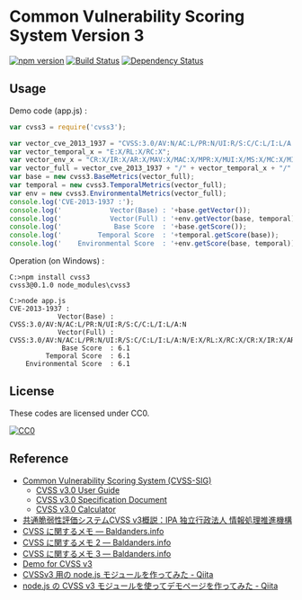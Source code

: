 # Common Vulnerability Scoring System Version 3

[![npm version](https://badge.fury.io/js/cvss3.svg)](http://badge.fury.io/js/cvss3)
[![Build Status](https://travis-ci.org/spiegel-im-spiegel/cvss3.svg)](https://travis-ci.org/spiegel-im-spiegel/cvss3)
[![Dependency Status](https://david-dm.org/spiegel-im-spiegel/cvss3.svg)](https://david-dm.org/spiegel-im-spiegel/cvss3)

## Usage

Demo code (app.js) :

```javascript:app.js
var cvss3 = require('cvss3');

var vector_cve_2013_1937 = "CVSS:3.0/AV:N/AC:L/PR:N/UI:R/S:C/C:L/I:L/A:N";
var vector_temporal_x = "E:X/RL:X/RC:X";
var vector_env_x = "CR:X/IR:X/AR:X/MAV:X/MAC:X/MPR:X/MUI:X/MS:X/MC:X/MI:X/MA:X";
var vector_full = vector_cve_2013_1937 + "/" + vector_temporal_x + "/" + vector_env_x;
var base = new cvss3.BaseMetrics(vector_full);
var temporal = new cvss3.TemporalMetrics(vector_full);
var env = new cvss3.EnvironmentalMetrics(vector_full);
console.log('CVE-2013-1937 :');
console.log('            Vector(Base) : '+base.getVector());
console.log('            Vector(Full) : '+env.getVector(base, temporal));
console.log('             Base Score  : '+base.getScore());
console.log('         Temporal Score  : '+temporal.getScore(base));
console.log('    Environmental Score  : '+env.getScore(base, temporal));
```

Operation (on Windows) :

```shell
C:>npm install cvss3
cvss3@0.1.0 node_modules\cvss3

C:>node app.js
CVE-2013-1937 :
            Vector(Base) : CVSS:3.0/AV:N/AC:L/PR:N/UI:R/S:C/C:L/I:L/A:N
            Vector(Full) : CVSS:3.0/AV:N/AC:L/PR:N/UI:R/S:C/C:L/I:L/A:N/E:X/RL:X/RC:X/CR:X/IR:X/AR:X/MAV:X/MAC:X/MPR:X/MUI:X/MS:X/MC:X/MI:X/MA:X
             Base Score  : 6.1
         Temporal Score  : 6.1
    Environmental Score  : 6.1
```

## License

These codes are licensed under CC0.

[![CC0](http://i.creativecommons.org/p/zero/1.0/88x31.png "CC0")](http://creativecommons.org/publicdomain/zero/1.0/deed.ja)

## Reference

- [Common Vulnerability Scoring System (CVSS-SIG)](http://www.first.org/cvss)
    - [CVSS v3.0 User Guide](http://www.first.org/cvss/user-guide)
    - [CVSS v3.0 Specification Document](http://www.first.org/cvss/specification-document)
    - [CVSS v3.0 Calculator](http://www.first.org/cvss/calculator/3.0)
- [共通脆弱性評価システムCVSS v3概説：IPA 独立行政法人 情報処理推進機構](http://www.ipa.go.jp/security/vuln/CVSSv3.html)
- [CVSS に関するメモ — Baldanders.info](http://www.baldanders.info/spiegel/log2/000290.shtml)
- [CVSS に関するメモ 2 — Baldanders.info](http://www.baldanders.info/spiegel/log2/000334.shtml)
- [CVSS に関するメモ 3 — Baldanders.info](http://www.baldanders.info/spiegel/log2/000864.shtml)
- [Demo for CVSS v3](http://www.baldanders.info/spiegel/archive/cvss/cvss3.html)
- [CVSSv3 用の node.js モジュールを作ってみた - Qiita](http://qiita.com/spiegel-im-spiegel/items/d6fe10d3df92b9d8556b)
- [node.js の CVSS v3 モジュールを使ってデモページを作ってみた - Qiita](http://qiita.com/spiegel-im-spiegel/items/f2db3759b957206d4521)
